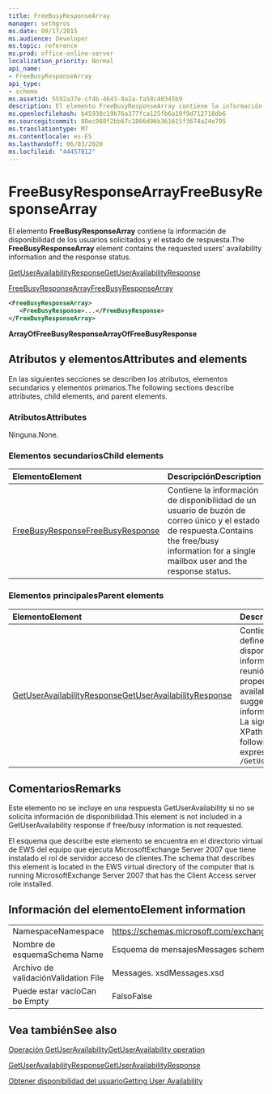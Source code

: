 ```yaml
---
title: FreeBusyResponseArray
manager: sethgros
ms.date: 09/17/2015
ms.audience: Developer
ms.topic: reference
ms.prod: office-online-server
localization_priority: Normal
api_name:
- FreeBusyResponseArray
api_type:
- schema
ms.assetid: 5592a37e-cf4b-4643-8a2a-fa58c40345b9
description: El elemento FreeBusyResponseArray contiene la información de disponibilidad de los usuarios solicitados y el estado de respuesta.
ms.openlocfilehash: b45938c19b76a377fca125fb6a19f9d712718db6
ms.sourcegitcommit: 88ec988f2bb67c1866d06b361615f3674a24e795
ms.translationtype: MT
ms.contentlocale: es-ES
ms.lasthandoff: 06/03/2020
ms.locfileid: "44457812"
---
```

# <a name="freebusyresponsearray"></a><span data-ttu-id="f48be-103">FreeBusyResponseArray</span><span class="sxs-lookup"><span data-stu-id="f48be-103">FreeBusyResponseArray</span></span>

<span data-ttu-id="f48be-104">El elemento **FreeBusyResponseArray** contiene la información de disponibilidad de los usuarios solicitados y el estado de respuesta.</span><span class="sxs-lookup"><span data-stu-id="f48be-104">The **FreeBusyResponseArray** element contains the requested users' availability information and the response status.</span></span> 
  
[<span data-ttu-id="f48be-105">GetUserAvailabilityResponse</span><span class="sxs-lookup"><span data-stu-id="f48be-105">GetUserAvailabilityResponse</span></span>](getuseravailabilityresponse.md)
  
[<span data-ttu-id="f48be-106">FreeBusyResponseArray</span><span class="sxs-lookup"><span data-stu-id="f48be-106">FreeBusyResponseArray</span></span>](freebusyresponsearray.md)
  
```xml
<FreeBusyResponseArray>
   <FreeBusyResponse>...</FreeBusyResponse>
</FreeBusyResponseArray>
```

 <span data-ttu-id="f48be-107">**ArrayOfFreeBusyResponse**</span><span class="sxs-lookup"><span data-stu-id="f48be-107">**ArrayOfFreeBusyResponse**</span></span>
## <a name="attributes-and-elements"></a><span data-ttu-id="f48be-108">Atributos y elementos</span><span class="sxs-lookup"><span data-stu-id="f48be-108">Attributes and elements</span></span>

<span data-ttu-id="f48be-109">En las siguientes secciones se describen los atributos, elementos secundarios y elementos primarios.</span><span class="sxs-lookup"><span data-stu-id="f48be-109">The following sections describe attributes, child elements, and parent elements.</span></span>
  
### <a name="attributes"></a><span data-ttu-id="f48be-110">Atributos</span><span class="sxs-lookup"><span data-stu-id="f48be-110">Attributes</span></span>

<span data-ttu-id="f48be-111">Ninguna.</span><span class="sxs-lookup"><span data-stu-id="f48be-111">None.</span></span>
  
### <a name="child-elements"></a><span data-ttu-id="f48be-112">Elementos secundarios</span><span class="sxs-lookup"><span data-stu-id="f48be-112">Child elements</span></span>

|<span data-ttu-id="f48be-113">**Elemento**</span><span class="sxs-lookup"><span data-stu-id="f48be-113">**Element**</span></span>|<span data-ttu-id="f48be-114">**Descripción**</span><span class="sxs-lookup"><span data-stu-id="f48be-114">**Description**</span></span>|
|:-----|:-----|
|[<span data-ttu-id="f48be-115">FreeBusyResponse</span><span class="sxs-lookup"><span data-stu-id="f48be-115">FreeBusyResponse</span></span>](freebusyresponse.md) <br/> |<span data-ttu-id="f48be-116">Contiene la información de disponibilidad de un usuario de buzón de correo único y el estado de respuesta.</span><span class="sxs-lookup"><span data-stu-id="f48be-116">Contains the free/busy information for a single mailbox user and the response status.</span></span>  <br/> |
   
### <a name="parent-elements"></a><span data-ttu-id="f48be-117">Elementos principales</span><span class="sxs-lookup"><span data-stu-id="f48be-117">Parent elements</span></span>

|<span data-ttu-id="f48be-118">**Elemento**</span><span class="sxs-lookup"><span data-stu-id="f48be-118">**Element**</span></span>|<span data-ttu-id="f48be-119">**Descripción**</span><span class="sxs-lookup"><span data-stu-id="f48be-119">**Description**</span></span>|
|:-----|:-----|
|[<span data-ttu-id="f48be-120">GetUserAvailabilityResponse</span><span class="sxs-lookup"><span data-stu-id="f48be-120">GetUserAvailabilityResponse</span></span>](getuseravailabilityresponse.md) <br/> |<span data-ttu-id="f48be-121">Contiene las propiedades que definen la información de disponibilidad de usuario o la información de hora de reunión sugerida.</span><span class="sxs-lookup"><span data-stu-id="f48be-121">Contains the properties that define user availability information or suggested meeting time information.</span></span>  <br/> <span data-ttu-id="f48be-122">La siguiente es la expresión XPath a este elemento:</span><span class="sxs-lookup"><span data-stu-id="f48be-122">The following is the XPath expression to this element:</span></span>  <br/>  `/GetUserAvailabilityResponse` <br/> |
   
## <a name="remarks"></a><span data-ttu-id="f48be-123">Comentarios</span><span class="sxs-lookup"><span data-stu-id="f48be-123">Remarks</span></span>

<span data-ttu-id="f48be-124">Este elemento no se incluye en una respuesta GetUserAvailability si no se solicita información de disponibilidad.</span><span class="sxs-lookup"><span data-stu-id="f48be-124">This element is not included in a GetUserAvailability response if free/busy information is not requested.</span></span>
  
<span data-ttu-id="f48be-125">El esquema que describe este elemento se encuentra en el directorio virtual de EWS del equipo que ejecuta MicrosoftExchange Server 2007 que tiene instalado el rol de servidor acceso de clientes.</span><span class="sxs-lookup"><span data-stu-id="f48be-125">The schema that describes this element is located in the EWS virtual directory of the computer that is running MicrosoftExchange Server 2007 that has the Client Access server role installed.</span></span>
  
## <a name="element-information"></a><span data-ttu-id="f48be-126">Información del elemento</span><span class="sxs-lookup"><span data-stu-id="f48be-126">Element information</span></span>

|||
|:-----|:-----|
|<span data-ttu-id="f48be-127">Namespace</span><span class="sxs-lookup"><span data-stu-id="f48be-127">Namespace</span></span>  <br/> |https://schemas.microsoft.com/exchange/services/2006/messages  <br/> |
|<span data-ttu-id="f48be-128">Nombre de esquema</span><span class="sxs-lookup"><span data-stu-id="f48be-128">Schema Name</span></span>  <br/> |<span data-ttu-id="f48be-129">Esquema de mensajes</span><span class="sxs-lookup"><span data-stu-id="f48be-129">Messages schema</span></span>  <br/> |
|<span data-ttu-id="f48be-130">Archivo de validación</span><span class="sxs-lookup"><span data-stu-id="f48be-130">Validation File</span></span>  <br/> |<span data-ttu-id="f48be-131">Messages. xsd</span><span class="sxs-lookup"><span data-stu-id="f48be-131">Messages.xsd</span></span>  <br/> |
|<span data-ttu-id="f48be-132">Puede estar vacío</span><span class="sxs-lookup"><span data-stu-id="f48be-132">Can be Empty</span></span>  <br/> |<span data-ttu-id="f48be-133">Falso</span><span class="sxs-lookup"><span data-stu-id="f48be-133">False</span></span>  <br/> |
   
## <a name="see-also"></a><span data-ttu-id="f48be-134">Vea también</span><span class="sxs-lookup"><span data-stu-id="f48be-134">See also</span></span>



[<span data-ttu-id="f48be-135">Operación GetUserAvailability</span><span class="sxs-lookup"><span data-stu-id="f48be-135">GetUserAvailability operation</span></span>](getuseravailability-operation.md)
  
[<span data-ttu-id="f48be-136">GetUserAvailabilityResponse</span><span class="sxs-lookup"><span data-stu-id="f48be-136">GetUserAvailabilityResponse</span></span>](getuseravailabilityresponse.md)


[<span data-ttu-id="f48be-137">Obtener disponibilidad del usuario</span><span class="sxs-lookup"><span data-stu-id="f48be-137">Getting User Availability</span></span>](https://msdn.microsoft.com/library/d4133fcb-9b0f-4e6b-aadf-a389da83516a%28Office.15%29.aspx)

